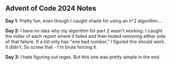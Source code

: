 Advent of Code 2024 Notes
-------------------------

__Day 1:__ Pretty fun, even though I caught shade for using an n^2 algorithm....

__Day 2:__ I have no idea why my algorithm for part 2 wasn't working.  I caught the index of each report where it failed and then tested removing either side of that failure.  If a list only has "one bad number," I figured this should work.  It didn't.  So screw that - I'm brute forcing it.

__Day 3:__ I hate figuring out regex.  But this one was pretty simple in the end.
